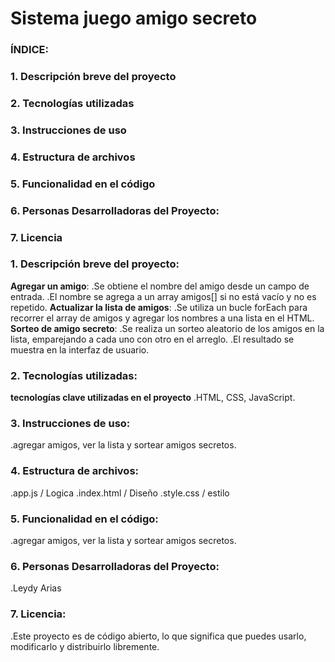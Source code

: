 <h1> Sistema juego amigo secreto </h1>


### ÍNDICE:
### 1. Descripción breve del proyecto
### 2. Tecnologías utilizadas
### 3. Instrucciones de uso
### 4. Estructura de archivos
### 5. Funcionalidad en el código
### 6. Personas Desarrolladoras del Proyecto:
### 7. Licencia


### 1. Descripción breve del proyecto:
**Agregar un amigo**:
.Se obtiene el nombre del amigo desde un campo de entrada.
.El nombre se agrega a un array amigos[] si no está vacío y no es repetido.
**Actualizar la lista de amigos**:
.Se utiliza un bucle forEach para recorrer el array de amigos y agregar los nombres a una lista en el HTML.
**Sorteo de amigo secreto**:
.Se realiza un sorteo aleatorio de los amigos en la lista, emparejando a cada uno con otro en el arreglo.
.El resultado se muestra en la interfaz de usuario.

### 2. Tecnologías utilizadas:
**tecnologías clave utilizadas en el proyecto** 
.HTML, CSS, JavaScript.

### 3. Instrucciones de uso:
.agregar amigos, ver la lista y sortear amigos secretos.

### 4. Estructura de archivos:
.app.js / Logica 
.index.html  / Diseño 
.style.css  / estilo

### 5. Funcionalidad en el código:
.agregar amigos, ver la lista y sortear amigos secretos.


### 6. Personas Desarrolladoras del Proyecto:
.Leydy Arias

### 7. Licencia:
.Este proyecto es de código abierto, lo que significa que puedes usarlo, modificarlo y distribuirlo libremente.

